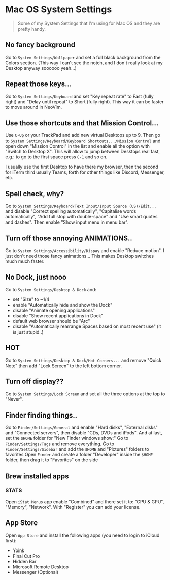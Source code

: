 # Mac OS System Settings

> Some of my System Settings that I'm using for Mac OS and they are pretty handy.

## No fancy background

Go to `System Settings/Wallpaper` and set a full black background from the Colors section. (This way I can't see the notch, and I don't really look at my Desktop anyway soooooo yeah...)

## Repeat those keys...

Go to `System Settings/Keyboard` and set "Key repeat rate" to Fast (fully right) and "Delay until repeat" to Short (fully right). This way it can be faster to move around in NeoVim.

## Use those shortcuts and that Mission Control...

Use `C-Up` or your TrackPad and add new virtual Desktops up to 9. Then go to `System Settings/Keyboard/Keyboard Shortcuts.../Mission Control` and open down "Mission Control" in the list and enable all the option with "Switch to Desktop X". This will allow to jump between Desktops real fast, e.g.: to go to the first space press `C-1` and so on.

I usually use the first Desktop to have there my browser, then the second for iTerm third usually Teams, forth for other things like Discord, Messenger, etc.

## Spell check, why?

Go to `System Settings/Keyboard/Text Input/Input Source (US)/Edit...` and disable "Correct spelling automatically", "Capitalise words automatically", "Add full stop with double-space" and "Use smart quotes and dashes". Then enable "Show input menu in menu bar".

## Turn off those annoying ANIMATIONS..

Go to `System Settings/Accessibility/Dispay` and enable "Reduce motion". I just don't need those fancy animations... This makes Desktop switches much much faster.

## No Dock, just nooo

Go to `System Settings/Desktop & Dock` and:

- set "Size" to ~1/4
- enable "Automatically hide and show the Dock"
- disable "Animate opening applications"
- disable "Show recent applications in Dock"
- default web browser should be "Arc"
- disable "Automatically rearrange Spaces based on most recent use" (it is just stupid..)

## HOT

Go to `System Settings/Desktop & Dock/Hot Corners...` and remove "Quick Note" then add "Lock Screen" to the left bottom corner.

## Turn off display??

Go to `System Settings/Lock Screen` and set all the three options at the top to "Never".

## Finder finding things..

Go to `Finder/Settings/General` and enable "Hard disks", "External disks" and "Connected servers", then disable "CDs, DVDs and iPods". And at last, set the `$HOME` folder for "New Finder windows show:"
Go to `Finder/Settings/Tags` and remove everything.
Go to `Finder/Settings/Sidebar` and add the `$HOME` and "Pictures" folders to favorites
Open `Finder` and create a folder "Developer" inside the `$HOME` folder, then drag it to "Favorites" on the side

## Brew installed apps

<!-- TODO: Should finish this part as well, should add Alfred, etc. -->

### STATS

Open `iStat Menus` app enable "Combined" and there set it to: "CPU & GPU", "Memory", "Network". With "Register" you can add your license.

## App Store

Open `App Store` and install the following apps (you need to login to iCloud first):

- Yoink
- Final Cut Pro
- Hidden Bar
- Microsoft Remote Desktop
- Messenger (Optional)
